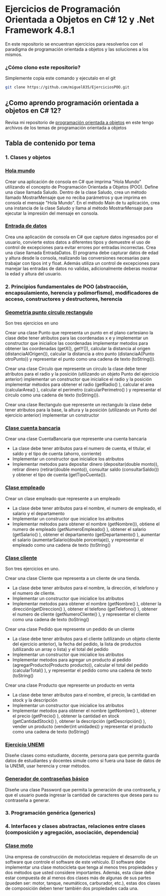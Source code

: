 # Ejercicios de Programación Orientada a Objetos en C# 12 y .Net Framework 4.8.1
En este repositorio se encuentran ejercicios para resolverlos con el paradigma de programación orientada
a objetos y las soluciones a los mismos.

### ¿Cómo clono este repositorio?
Simplemente copia este comando y ejecutalo en el git
```bash
git clone https://github.com/miguel835/EjerciciosPOO.git
```

## ¿Como aprendo programación orientada a objetos en C# 12?
Revisa mi repositorio de [programación orientada a objetos](https://github.com/miguel835/POOcsharp) en este 
tengo archivos de los temas de programación orientada a objetos 

## Tabla de contenido por tema

### 1. Clases y objetos

### [Hola mundo](https://github.com/miguel835/EjerciciosPOO/tree/master/HolaMundo)
Crear una aplicación de consola en C# que imprima "Hola Mundo" utilizando el concepto de Programación 
Orientada a Objetos (POO). Define una clase llamada Saludo.
Dentro de la clase Saludo, crea un método llamado MostrarMensaje que no reciba parámetros y que
imprima en consola el mensaje "Hola Mundo".
En el método Main de tu aplicación, crea una instancia de la clase Saludo y
llama al método MostrarMensaje para ejecutar la impresión del mensaje en consola.

### [Entrada de datos](https://github.com/miguel835/EjerciciosPOO/tree/master/EntradaDatos)
Crea una aplicación de consola en C# que capture datos ingresados por el usuario,
convierte estos datos a diferentes tipos y demuestre el uso de control de excepciones
para evitar errores por entradas incorrectas. Crea una clase llamada EntradaDatos.
El programa debe capturar datos de edad y altura desde la consola, realizando las conversiones
necesarias para trabajar con tipos int y float. Además utiliza un control de excepciones para 
manejar las entradas de datos no validas, adicionalmente deberas mostrar la edad y altura del usuario.

### 2. Principios fundamentales de POO (abstracción, encapsulamiento, herencia y polimorfismo), modificadores de acceso, constructores y destructores, herencia

### [Geometria punto circulo rectangulo](https://github.com/miguel835/EjerciciosPOO/tree/master/GeometriaPuntoCirculoRectangulo)
Son tres ejercicios en uno 

Crear una clase Punto que representa un punto en el plano cartesiano la clase debe tener atributos para
las coordenadas x e y implementar un constructor que inicialice las coordenadas implementar metodos 
para obtener las coordenadas (getX(), getY()), calcular la distancia al origen 
(distanciaAlOrigen()), calcular la distancia a otro punto (distanciaA(Punto otroPunto)) y representar el punto
como una cadena de texto (toString()).

Crear una clase Circulo que represente un circulo la clase debe tener atributos para el radio 
y la posición (utilizando un objeto Punto del ejercicio anterior) implementar un constructor que 
inicialice el radio y la posición implementar métodos para obtener el radio (getRadio() ), 
calcular el area (calcularArea() ), calcular el perimetro (calcularPerimetro() ) y representar
el circulo como una cadena de texto (toString()).

Crear una clase Rectangulo que represente un rectangulo la clase debe tener atributos para 
la base, la altura y la posición (utilizando un Punto del ejercicio anterior) implementar un constructor 

### [Clase cuenta bancaria](https://github.com/miguel835/EjerciciosPOO/tree/master/ClaseCuentaBancaria)
Crear una clase CuentaBancaria que represente una cuenta bancaria
- La clase debe tener atributos para el numero de cuenta, el titular, el saldo y el tipo de cuenta (ahorro, corriente)
- Implementar un constructor que inicialice los atributos
- Implementar metodos para depositar dinero (depositar(double monto)), retirar dinero (retirar(double monto)), 
consultar saldo (consultarSaldo()) y obtener el tipo de cuenta (getTipoCuenta()). 

### [Clase empleado](https://github.com/miguel835/EjerciciosPOO/tree/master/ClaseEmpleado)
Crear un clase empleado que represente a un empleado
- La clase debe tener atributos para el nombre,  el numero de empleado, el salario y el departamento
- Implementar un constructor que inicialice los atributos
- Implementar métodos para obtener el nombre (getNombre()), obtiene el numero de empleado (getNumeroEmpleado() ),
obtener el salario (getSalario() ), obtener el departamento (getDepartamento() ), aumentar el salario 
(aumentarSalario(double porcentaje)), y representar el empleado como una cadena de texto (toString()

### [Clase cliente](https://github.com/miguel835/EjerciciosPOO/tree/master/ClaseCliente)
Son tres ejercicios en uno.

Crear una clase Cliente que representa a un cliente de una tienda.
- La clase debe tener atributos para el nombre, la dirección, el telefono y el numero de cliente.
- Implementar un constructor que inicialice los atributos
- Implementar metodos para obtener el nombre (getNombre() ), obtener la dirección(getDireccion() ), obtener el telefono
(getTelefono() ), obtener el numero de cliente (getNumeroCliente() ), y representar el cliente como una cadena
de texto (toString() 

Crear una clase Pedido que represente un pedido de un cliente
- La clase debe tener atributos para el cliente (utilizando un objeto cliente del ejercicio anterior), la fecha del pedido,
la lista de productos (utilizando un array o lista) y el total del pedido
- Implementar un constructor que inicialice los atributos
- Implementar metodos para agregar un producto al pedido (agregarProducto(Producto producto)), calcular el total del 
pedido (calcularTotal() ), y representar el pedido como una cadena de texto (toString()

Crear una clase Producto que represente un producto en venta
- La clase debe tener atributos para el nombre, el precio, la cantidad en stock y la descripción
- Implementar un constructor que inicialice los atributos
- Implementar metodos para obtener el nombre (getNombre() ), obtener el precio (getPrecio() ), obtener la cantidad en 
stock (getCantidadStock() ), obtener la descripción (getDescripción() ), vender un producto (vender(int unidades)) y 
representar el producto como una cadena de texto (toString() 

### [Ejercicio UNEMI](https://github.com/miguel835/EjerciciosPOO/tree/master/EjercicioUNEMI)
Diseñe clases como estudiante, docente, persona para que permita guarda datos de estudiantes y docentes
simule como si fuera una base de datos de la UNEMI, usar herencia y crear métodos. 

### [Generador de contraseñas básico](https://github.com/miguel835/EjerciciosPOO/tree/master/GeneradorDeContrase%C3%B1asB%C3%A1sico)
Diseñe una clase Password que permita la generación de una contraseña, y que el usuario pueda ingresar
la cantidad de caracteres que desea para su contraseña a generar.

### 3. Programación genérica (generics)

### 4. Interfaces y clases abstractas, relaciones entre clases (composición y agregación, asociación, dependencia)

### [Clase moto](https://github.com/miguel835/EjerciciosPOO/tree/master/ClaseMoto)
Una empresa de construcción de motocicletas requiere el desarrollo de un software que controle 
el software de este vehículo. El software debe implementar una clase motocicleta que tenga al menos 
tres propiedades y dos métodos que usted considere importantes. Además, esta clase debe estar compuesta de
al menos dos clases más de algunas de sus partes (pueden ser: motor, tanque, neumáticos, carburador, etc.),
estas dos clases de composición deben tener también dos propiedades cada una.
